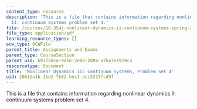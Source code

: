 ```yaml
---
content_type: resource
description: 'This is a file that contains information regarding nonlinear dynamics
  II: continuum systems problem set 4.'
file: /courses/18-354j-nonlinear-dynamics-ii-continuum-systems-spring-2015/20b1da1b1bd27b82bec1acc3215fcd9f_MIT18_354JS15_PSet4.pdf
file_type: application/pdf
learning_resource_types: []
ocw_type: OCWFile
parent_title: Assignments and Exams
parent_type: CourseSection
parent_uid: b93750ce-9eb6-2e0d-2d9a-a7ba7e1919c4
resourcetype: Document
title: 'Nonlinear Dynamics II: Continuum Systems, Problem Set 4'
uid: 20b1da1b-1bd2-7b82-bec1-acc3215fcd9f
---
```

This is a file that contains information regarding nonlinear dynamics II: continuum systems problem set 4.

